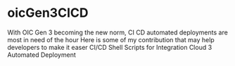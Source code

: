 # oicGen3CICD
With OIC Gen 3 becoming the new norm, CI CD automated deployments are most in need of the hour
Here is some of my contribution that may help developers to make it easer 
CI/CD Shell Scripts for Integration Cloud 3 Automated Deployment 
